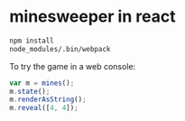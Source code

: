 # minesweeper in react

```sh
npm install
node_modules/.bin/webpack
```

To try the game in a web console:

```javascript
var m = mines();
m.state();
m.renderAsString();
m.reveal([4, 4]);
```
